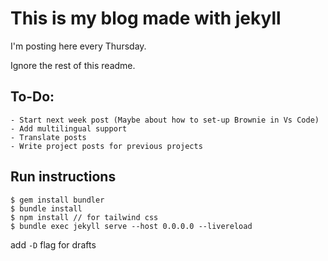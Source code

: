 # This is my blog made with jekyll

I'm posting here every Thursday.

Ignore the rest of this readme.

## To-Do:
    - Start next week post (Maybe about how to set-up Brownie in Vs Code)
    - Add multilingual support
    - Translate posts
    - Write project posts for previous projects

## Run instructions
```
$ gem install bundler
$ bundle install
$ npm install // for tailwind css
$ bundle exec jekyll serve --host 0.0.0.0 --livereload
```
add `-D` flag for drafts